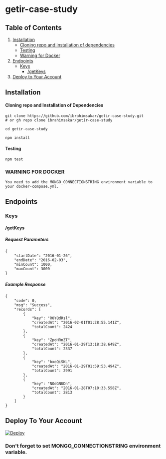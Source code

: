 # getir-case-study

## Table of Contents

1. [Installation](#installation)
    * [Cloning repo and installation of dependencies](#cloning-repo-and-installation-of-dependencies)
    * [Testing](#testing)
    * [Warning for Docker](#warning-for-docker)
2. [Endpoints](#endpoints)
    * [Keys](#keys)
        - [/getKeys](#/getKeys)
3. [Deploy to Your Account](#deploy-to-your-account)


## Installation

#### Cloning repo and Installation of Dependencies
```
git clone https://github.com/ibrahimsakar/getir-case-study.git
# or gh repo clone ibrahimsakar/getir-case-study

cd getir-case-study

npm install
```

#### Testing
```
npm test
```


### **WARNING FOR DOCKER**

```
You need to add the MONGO_CONNECTIONSTRING environment variable to your docker-compose.yml.
```


## Endpoints

### Keys

#### /getKeys


##### Request Parameters

```
{
    "startDate": "2016-01-26",
    "endDate": "2016-02-03",
    "minCount": 1000,
    "maxCount": 3000
}
```

##### Example Response

```
{
    "code": 0,
    "msg": "Success",
    "records": [
        {
            "key": "ROYQdRsl",
            "createdAt": "2016-02-01T01:28:55.141Z",
            "totalCount": 2424
        },
        {
            "key": "ZpoHRnZT",
            "createdAt": "2016-01-29T13:18:38.649Z",
            "totalCount": 2337
        },
        {
            "key": "bxoQiSKL",
            "createdAt": "2016-01-29T01:59:53.494Z",
            "totalCount": 2991
        },
        {
            "key": "NOdGNUDn",
            "createdAt": "2016-01-28T07:10:33.558Z",
            "totalCount": 2813
        }
    ]
}
```


## Deploy To Your Account

[![Deploy](https://www.herokucdn.com/deploy/button.svg)](https://heroku.com/deploy?template=https://github.com/ibrahimsakar/getir-case-study)


### **Don't forget to set MONGO_CONNECTIONSTRING environment variable.**
